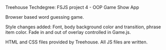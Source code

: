 Treehouse Techdegree:
FSJS project 4 - OOP Game Show App

Browser based word guessing game. 

Style changes added:
Font, body background color and transition, phrase item color.
Fade in and out of overlay controlled in Game.js. 

HTML and CSS files provided by Treehouse. All JS files are written.

